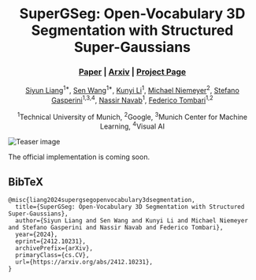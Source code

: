<div align="center">

# SuperGSeg: Open-Vocabulary 3D Segmentation with Structured Super-Gaussians

<h3>
  <a href="https://arxiv.org/pdf/2412.10231"><strong>Paper</strong></a> | 
  <a href="https://arxiv.org/abs/2412.10231"><strong>Arxiv</strong></a> | 
  <a href="https://supergseg.github.io/"><strong>Project Page</strong></a>
</h3>

[Siyun Liang](https://siyun-liang.github.io/)<sup>1*</sup>, [Sen Wang](https://scholar.google.com/citations?user=OxZ9S6oAAAAJ&hl=en&oi=ao)<sup>1*</sup>, [Kunyi Li](https://li-kunyi.github.io/)<sup>1</sup>, [Michael Niemeyer](https://m-niemeyer.github.io/)<sup>2</sup>, [Stefano Gasperini](https://campar.in.tum.de/view/Main/StefanoGasperini.html)<sup>1,3,4</sup>, [Nassir Navab](https://www.professoren.tum.de/en/navab-nassir)<sup>1</sup>, [Federico Tombari](https://federicotombari.github.io/)<sup>1,2</sup>

<sup>1</sup>Technical University of Munich, <sup>2</sup>Google, <sup>3</sup>Munich Center for Machine Learning, <sup>4</sup>Visual AI
</div>

![Teaser image](assets/teaser.png)

The official implementation is coming soon.

<section class="section" id="BibTeX">
  <div class="container is-max-desktop content">
    <h2 class="title">BibTeX</h2>
    <pre><code>@misc{liang2024supergsegopenvocabulary3dsegmentation,
  title={SuperGSeg: Open-Vocabulary 3D Segmentation with Structured Super-Gaussians}, 
  author={Siyun Liang and Sen Wang and Kunyi Li and Michael Niemeyer and Stefano Gasperini and Nassir Navab and Federico Tombari},
  year={2024},
  eprint={2412.10231},
  archivePrefix={arXiv},
  primaryClass={cs.CV},
  url={https://arxiv.org/abs/2412.10231}, 
}</code></pre>
  </div>
</section>